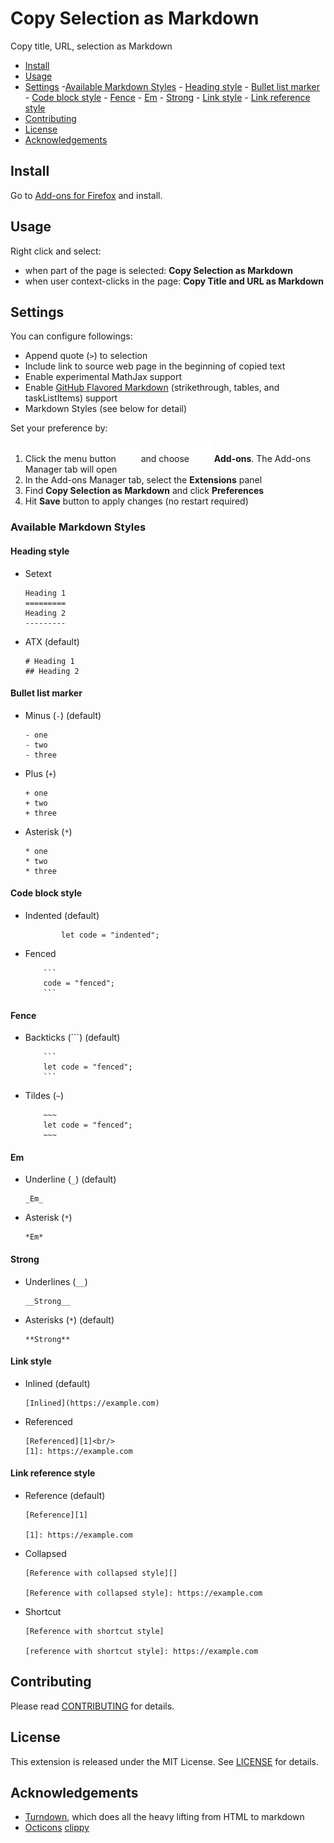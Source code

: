 # Copy Selection as Markdown

Copy title, URL, selection as Markdown

- [Install](#install)
- [Usage](#usage)
- [Settings](#settings)
    -[Available Markdown Styles](#available-markdown-styles)
        - [Heading style](#heading-style)
        - [Bullet list marker](#bullet-list-marker)
        - [Code block style](#code-block-style)
        - [Fence](#fence)
        - [Em](#em)
        - [Strong](#strong)
        - [Link style](#link-style)
        - [Link reference style](#link-reference-style)
- [Contributing](#contributing)
- [License](#license)
- [Acknowledgements](#acknowledgements)

## Install

Go to [Add-ons for Firefox](https://addons.mozilla.org/en-US/firefox/addon/copy-selection-as-markdown/) and install.

## Usage

Right click and select:

- when part of the page is selected: **Copy Selection as Markdown**
- when user context-clicks in the page: **Copy Title and URL as Markdown**

## Settings

You can configure followings:

- Append quote (<code>&gt;</code>) to selection
- Include link to source web page in the beginning of copied text
- Enable experimental MathJax support
- Enable <a href="https://github.github.com/gfm/">GitHub Flavored Markdown</a> (strikethrough, tables, and taskListItems) support
- Markdown Styles (see below for detail)

Set your preference by:

1. Click the menu button ![](images/menu.svg) and choose ![](images/extensionGeneric-16.svg) **Add-ons**. The Add-ons Manager tab will open
2. In the Add-ons Manager tab, select the **Extensions** panel
3. Find **Copy Selection as Markdown** and click **Preferences**
4. Hit **Save** button to apply changes (no restart required)

### Available Markdown Styles

#### Heading style

- Setext
  ```
  Heading 1
  =========
  Heading 2
  ---------
  ```
- ATX (default)
  ```
  # Heading 1
  ## Heading 2
  ```

#### Bullet list marker

- Minus (`-`) (default)
  ```
  - one
  - two
  - three
  ```
- Plus (`+`)
  ```
  + one
  + two
  + three
  ```
- Asterisk (`*`)
  ```
  * one
  * two
  * three
  ```

#### Code block style

- Indented (default)
  ```
          let code = "indented";
  ```
- Fenced
  ````
      ```
      code = "fenced";
      ```
  ````

#### Fence

- Backticks (```) (default)
  ````
      ```
      let code = "fenced";
      ```
  ````
- Tildes (`~`)
  ```
      ~~~
      let code = "fenced";
      ~~~
  ```

#### Em

- Underline (`_`) (default)
  ```
  _Em_
  ```
- Asterisk (`*`)
  ```
  *Em*
  ```

#### Strong

- Underlines (`__`)
  ```
  __Strong__
  ```
- Asterisks (`*`) (default)
  ```
  **Strong**
  ```

#### Link style

- Inlined (default)
  ```
  [Inlined](https://example.com)
  ```
- Referenced
  ```
  [Referenced][1]<br/>
  [1]: https://example.com
  ```

#### Link reference style

- Reference (default)

  ```
  [Reference][1]

  [1]: https://example.com
  ```

- Collapsed

  ```
  [Reference with collapsed style][]

  [Reference with collapsed style]: https://example.com
  ```

- Shortcut

  ```
  [Reference with shortcut style]

  [reference with shortcut style]: https://example.com
  ```

## Contributing

Please read [CONTRIBUTING](CONTRIBUTING.md) for details.

## License

This extension is released under the MIT License. See [LICENSE](LICENSE) for details.

## Acknowledgements

- [Turndown](https://github.com/domchristie/turndown), which does all the heavy lifting from HTML to markdown
- [Octicons](https://octicons.github.com/) [clippy](https://octicons.github.com/icon/clippy/)
